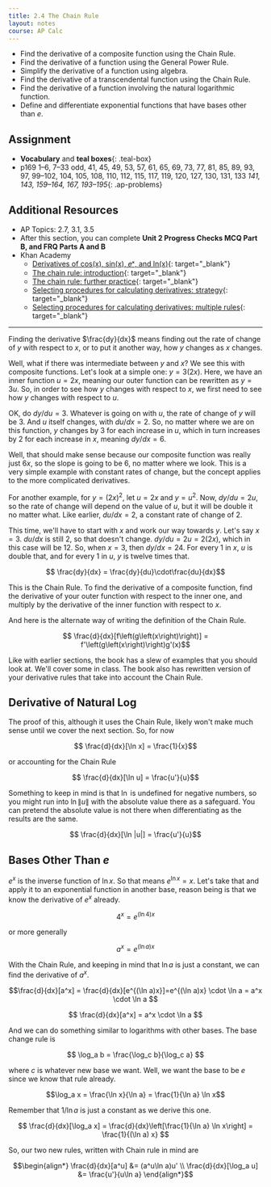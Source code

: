```yaml
---
title: 2.4 The Chain Rule
layout: notes
course: AP Calc
---
```


- Find the derivative of a composite function using the Chain Rule.
- Find the derivative of a function using the General Power Rule.
- Simplify the derivative of a function using algebra.
- Find the derivative of a transcendental function using the Chain Rule.
- Find the derivative of a function involving the natural logarithmic function.
- Define and differentiate exponential functions that have bases other than $e$.

## Assignment

- **Vocabulary** and **teal boxes**{: .teal-box}
- p169 1–6, 7–33 odd, 41, 45, 49, 53, 57, 61, 65, 69, 73, 77, 81, 85, 89, 93, 97, 99–102, 104, 105, 108, 110, 112, 115, 117, 119, 120, 127, 130, 131, 133 *141, 143, 159–164, 167, 193–195*{: .ap-problems}

## Additional Resources

- AP Topics: 2.7, 3.1, 3.5
- After this section, you can complete **Unit 2 Progress Checks MCQ Part B, and FRQ Parts A and B**
- Khan Academy
  - [Derivatives of cos(x), sin(x), 𝑒ˣ, and ln(x)](https://www.khanacademy.org/math/ap-calculus-ab/ab-differentiation-1-new/ab-2-7/v/derivatives-of-sinx-and-cosx){: target="_blank"}
  - [The chain rule: introduction](https://www.khanacademy.org/math/ap-calculus-ab/ab-differentiation-2-new/ab-3-1a/v/chain-rule-introduction){: target="_blank"}
  - [The chain rule: further practice](https://www.khanacademy.org/math/ap-calculus-ab/ab-differentiation-2-new/ab-3-1b/v/chain-rule-example-implicit){: target="_blank"}
  - [Selecting procedures for calculating derivatives: strategy](https://www.khanacademy.org/math/ap-calculus-ab/ab-differentiation-2-new/ab-3-5a/v/correcting-work-on-derivative-strategies){: target="_blank"}
  - [Selecting procedures for calculating derivatives: multiple rules](https://www.khanacademy.org/math/ap-calculus-ab/ab-differentiation-2-new/ab-3-5b/v/differentiating-using-multiple-rules-strategy){: target="_blank"}

---

Finding the derivative $\frac{dy}{dx}$ means finding out the rate of change of $y$ with respect to $x$, or to put it another way, how $y$ changes as $x$ changes.

Well, what if there was intermediate between $y$ and $x$? We see this with composite functions. Let's look at a simple one: $y=3(2x)$. Here, we have an inner function $u=2x$, meaning our outer function can be rewritten as $y=3u$. So, in order to see how $y$ changes with respect to $x$, we first need to see how $y$ changes with respect to $u$.

OK, do $dy/du=3$. Whatever is going on with $u$, the rate of change of $y$ will be 3. And $u$ itself changes, with $du/dx=2$. So, no matter where we are on this function, $y$ changes by 3 for each increase in $u$, which in turn increases by 2 for each increase in $x$, meaning $dy/dx=6$.

Well, that should make sense because our composite function was really just $6x$, so the slope is going to be 6, no matter where we look. This is a very simple example with constant rates of change, but the concept applies to the more complicated derivatives.

For another example, for $y=(2x)^2$, let $u=2x$ and $y=u^2$. Now, $dy/du=2u$, so the rate of change will depend on the value of $u$, but it will be double it no matter what. Like earlier, $du/dx=2$, a constant rate of change of 2.

This time, we'll have to start with $x$ and work our way towards $y$. Let's say $x=3$. $du/dx$ is still 2, so that doesn't change. $dy/du=2u=2(2x)$, which in this case will be 12. So, when $x=3$, then $dy/dx=24$. For every 1 in $x$, $u$ is double that, and for every 1 in $u$, $y$ is twelve times that.

$$ \frac{dy}{dx} = \frac{dy}{du}\cdot\frac{du}{dx}$$

This is the Chain Rule. To find the derivative of a composite function, find the derivative of your outer function with respect to the inner one, and multiply by the derivative of the inner function with respect to $x$.

And here is the alternate way of writing the definition of the Chain Rule.

$$ \frac{d}{dx}[f\left(g\left(x\right)\right)] =  f'\left(g\left(x\right)\right)g'(x)$$

Like with earlier sections, the book has a slew of examples that you should look at. We'll cover some in class. The book also has rewritten version of your derivative rules that take into account the Chain Rule.

## Derivative of Natural Log

The proof of this, although it uses the Chain Rule, likely won't make much sense until we cover the next section. So, for now

$$ \frac{d}{dx}[\ln x] = \frac{1}{x}$$

or accounting for the Chain Rule

$$ \frac{d}{dx}[\ln u] = \frac{u'}{u}$$

Something to keep in mind is that $\ln$ is undefined for negative numbers, so you might run into $\ln\|u\|$ with the absolute value there as a safeguard. You can pretend the absolute value is not there when differentiating as the results are the same.

$$ \frac{d}{dx}[\ln |u|] = \frac{u'}{u}$$

## Bases Other Than $e$

$e^x$ is the inverse function of $\ln x$. So that means $e^{\ln x}=x$. Let's take that and apply it to an exponential function in another base, reason being is that we know the derivative of $e^x$ already.

$$4^x = e^{(\ln 4)x}$$

or more generally

$$a^x = e^{(\ln a)x}$$

With the Chain Rule, and keeping in mind that $\ln a$ is just a constant, we can find the derivative of $a^x$.

$$\frac{d}{dx}[a^x] = \frac{d}{dx}[e^{(\ln a)x}]=e^{(\ln a)x} \cdot \ln a = a^x \cdot \ln a $$

$$ \frac{d}{dx}[a^x] = a^x \cdot \ln a $$

And we can do something similar to logarithms with other bases. The base change rule is

$$ \log_a b = \frac{\log_c b}{\log_c a} $$

where $c$ is whatever new base we want. Well, we want the base to be $e$ since we know that rule already.

$$\log_a x = \frac{\ln x}{\ln a} = \frac{1}{\ln a} \ln x$$

Remember that $1/\ln a$ is just a constant as we derive this one.

$$ \frac{d}{dx}[\log_a x] = \frac{d}{dx}\left[\frac{1}{\ln a} \ln x\right] = \frac{1}{(\ln a) x} $$

So, our two new rules, written with Chain rule in mind are

$$\begin{align*}
\frac{d}{dx}[a^u]      &= (a^u\ln a)u'  \\
\frac{d}{dx}[\log_a u] &= \frac{u'}{u\ln a}
\end{align*}$$
